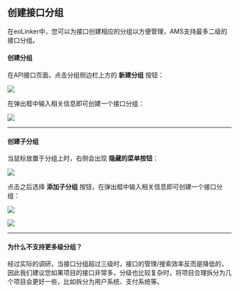 ## 创建接口分组
在eoLinker中，您可以为接口创建相应的分组以方便管理，AMS支持最多二级的接口分组。

#### 创建分组
在API接口页面，点击分组侧边栏上方的 **新建分组** 按钮：

![](http://data.eolinker.com/course/TKFxLmwae5b8559099d4f3a5ebd1cce8dcd3f6e3fec9a34)

在弹出框中输入相关信息即可创建一个接口分组：

![](http://data.eolinker.com/course/HbhDrvcd4058fede0c0c724878db51842e07b7caed2d4ad)

---

#### 创建子分组
当鼠标放置于分组上时，右侧会出现 **隐藏的菜单按钮**：

![](http://data.eolinker.com/course/mgQlIYY442ea7fdd6f8ad3583bde397b9dce1331ad6a302)

点击之后选择 **添加子分组** 按钮，在弹出框中输入相关信息即可创建一个接口分组：

![](http://data.eolinker.com/course/hFq6QYi3b566b9c8a951e3a787c41382be5bdb19014b152)

![](http://data.eolinker.com/course/6xpvZeja055fc1074c99f119a824f3fe03fd4511bd06b6c)

---

#### 为什么不支持更多级分组？
经过实际的调研，当接口分组超过三级时，接口的管理/搜索效率反而是降低的，因此我们建议您如果项目的接口非常多，分级也比较复杂时，将项目合理拆分为几个项目会更好一些，比如拆分为用户系统、支付系统等。